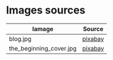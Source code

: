 Images sources
======


Iamage | Source
--- | ---
blog.jpg | [pixabay](https://pixabay.com/en/workplace-computer-media-article-3233497/)
the_beginning_cover.jpg | [pixabay](https://pixabay.com/en/once-upon-a-time-writer-author-719174/)
